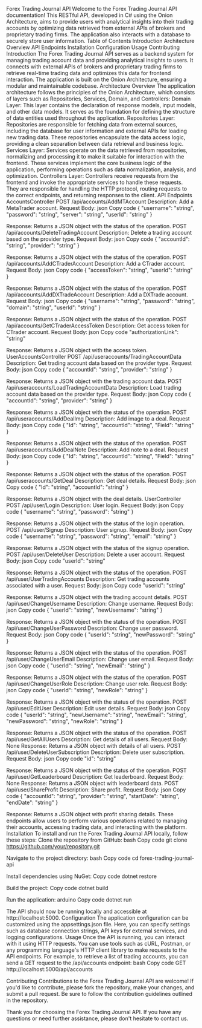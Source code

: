 
Forex Trading Journal API
Welcome to the Forex Trading Journal API documentation! This RESTful API, developed in C# using the Onion Architecture, aims to provide users with analytical insights into their trading accounts by optimizing data retrieved from external APIs of brokers and proprietary trading firms. The application also interacts with a database to securely store user information.
Table of Contents
Introduction
Architecture Overview
API Endpoints
Installation
Configuration
Usage
Contributing
Introduction
The Forex Trading Journal API serves as a backend system for managing trading account data and providing analytical insights to users. It connects with external APIs of brokers and proprietary trading firms to retrieve real-time trading data and optimizes this data for frontend interaction. The application is built on the Onion Architecture, ensuring a modular and maintainable codebase.
Architecture Overview
The application architecture follows the principles of the Onion Architecture, which consists of layers such as Repositories, Services, Domain, and Controllers:
Domain Layer: This layer contains the declaration of response models, input models, and other data models. It serves as the foundation for defining the structure of data entities used throughout the application.
Repositories Layer: Repositories are responsible for fetching data from external sources, including the database for user information and external APIs for loading new trading data. These repositories encapsulate the data access logic, providing a clean separation between data retrieval and business logic.
Services Layer: Services operate on the data retrieved from repositories, normalizing and processing it to make it suitable for interaction with the frontend. These services implement the core business logic of the application, performing operations such as data normalization, analysis, and optimization.
Controllers Layer: Controllers receive requests from the frontend and invoke the appropriate services to handle these requests. They are responsible for handling the HTTP protocol, routing requests to the correct endpoints, and returning responses to the client.
API Endpoints
AccountsController
POST /api/accounts/AddMTAccount
Description: Add a MetaTrader account.
Request Body:
json
Copy code
{
 "username": "string",
 "password": "string",
 "server": "string",
 "userId": "string"
}


Response: Returns a JSON object with the status of the operation.
POST /api/accounts/DeleteTradingAccount
Description: Delete a trading account based on the provider type.
Request Body:
json
Copy code
{
 "accountId": "string",
 "provider": "string"
}


Response: Returns a JSON object with the status of the operation.
POST /api/accounts/AddCTraderAccount
Description: Add a CTrader account.
Request Body:
json
Copy code
{
 "accessToken": "string",
 "userId": "string"
}


Response: Returns a JSON object with the status of the operation.
POST /api/accounts/AddDXTradeAccount
Description: Add a DXTrade account.
Request Body:
json
Copy code
{
 "username": "string",
 "password": "string",
 "domain": "string",
 "userId": "string"
}


Response: Returns a JSON object with the status of the operation.
POST /api/accounts/GetCTraderAccessToken
Description: Get access token for CTrader account.
Request Body:
json
Copy code
"authorizationLink": "string"


Response: Returns a JSON object with the access token.
UserAccountsController
POST /api/useraccounts/TradingAccountData
Description: Get trading account data based on the provider type.
Request Body:
json
Copy code
{
 "accountId": "string",
 "provider": "string"
}


Response: Returns a JSON object with the trading account data.
POST /api/useraccounts/LoadTradingAccountData
Description: Load trading account data based on the provider type.
Request Body:
json
Copy code
{
 "accountId": "string",
 "provider": "string"
}


Response: Returns a JSON object with the status of the operation.
POST /api/useraccounts/AddDealImg
Description: Add image to a deal.
Request Body:
json
Copy code
{
 "Id": "string",
 "accountId": "string",
 "Field": "string"
}


Response: Returns a JSON object with the status of the operation.
POST /api/useraccounts/AddDealNote
Description: Add note to a deal.
Request Body:
json
Copy code
{
 "Id": "string",
 "accountId": "string",
 "Field": "string"
}


Response: Returns a JSON object with the status of the operation.
POST /api/useraccounts/GetDeal
Description: Get deal details.
Request Body:
json
Copy code
{
 "Id": "string",
 "accountId": "string"
}


Response: Returns a JSON object with the deal details.
UserController
POST /api/user/Login
Description: User login.
Request Body:
json
Copy code
{
 "username": "string",
 "password": "string"
}


Response: Returns a JSON object with the status of the login operation.
POST /api/user/Signup
Description: User signup.
Request Body:
json
Copy code
{
 "username": "string",
 "password": "string",
 "email": "string"
}


Response: Returns a JSON object with the status of the signup operation.
POST /api/user/DeleteUser
Description: Delete a user account.
Request Body:
json
Copy code
"userId": "string"


Response: Returns a JSON object with the status of the operation.
POST /api/user/UserTradingAccounts
Description: Get trading accounts associated with a user.
Request Body:
json
Copy code
"userId": "string"


Response: Returns a JSON object with the trading account details.
POST /api/user/ChangeUsername
Description: Change username.
Request Body:
json
Copy code
{
 "userId": "string",
 "newUsername": "string"
}


Response: Returns a JSON object with the status of the operation.
POST /api/user/ChangeUserPassword
Description: Change user password.
Request Body:
json
Copy code
{
 "userId": "string",
 "newPassword": "string"
}


Response: Returns a JSON object with the status of the operation.
POST /api/user/ChangeUserEmail
Description: Change user email.
Request Body:
json
Copy code
{
 "userId": "string",
 "newEmail": "string"
}


Response: Returns a JSON object with the status of the operation.
POST /api/user/ChangeUserRole
Description: Change user role.
Request Body:
json
Copy code
{
 "userId": "string",
 "newRole": "string"
}


Response: Returns a JSON object with the status of the operation.
POST /api/user/EditUser
Description: Edit user details.
Request Body:
json
Copy code
{
 "userId": "string",
 "newUsername": "string",
 "newEmail": "string",
 "newPassword": "string",
 "newRole": "string"
}


Response: Returns a JSON object with the status of the operation.
POST /api/user/GetAllUsers
Description: Get details of all users.
Request Body: None
Response: Returns a JSON object with details of all users.
POST /api/user/DeleteUserSubscription
Description: Delete user subscription.
Request Body:
json
Copy code
"id": "string"


Response: Returns a JSON object with the status of the operation.
POST /api/user/GetLeaderboard
Description: Get leaderboard.
Request Body: None
Response: Returns a JSON object with leaderboard data.
POST /api/user/ShareProfit
Description: Share profit.
Request Body:
json
Copy code
{
 "accountId": "string",
 "provider": "string",
 "startDate": "string",
 "endDate": "string"
}


Response: Returns a JSON object with profit sharing details.
These endpoints allow users to perform various operations related to managing their accounts, accessing trading data, and interacting with the platform.
Installation
To install and run the Forex Trading Journal API locally, follow these steps:
Clone the repository from GitHub:
bash
Copy code
git clone https://github.com/your/repository.git


Navigate to the project directory:
bash
Copy code
cd forex-trading-journal-api


Install dependencies using NuGet:
Copy code
dotnet restore


Build the project:
Copy code
dotnet build


Run the application:
arduino
Copy code
dotnet run


The API should now be running locally and accessible at http://localhost:5000.
Configuration
The application configuration can be customized using the appsettings.json file. Here, you can specify settings such as database connection strings, API keys for external services, and logging configurations.
Usage
Once the API is running, you can interact with it using HTTP requests. You can use tools such as cURL, Postman, or any programming language's HTTP client library to make requests to the API endpoints.
For example, to retrieve a list of trading accounts, you can send a GET request to the /api/accounts endpoint:
bash
Copy code
GET http://localhost:5000/api/accounts


Contributing
Contributions to the Forex Trading Journal API are welcome! If you'd like to contribute, please fork the repository, make your changes, and submit a pull request. Be sure to follow the contribution guidelines outlined in the repository.

Thank you for choosing the Forex Trading Journal API. If you have any questions or need further assistance, please don't hesitate to contact us.

